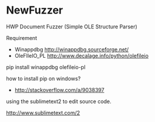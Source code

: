 NewFuzzer
=========

HWP Document Fuzzer (Simple OLE Structure Parser)

Requirement
- Winappdbg http://winappdbg.sourceforge.net/
- OleFIleIO_PL http://www.decalage.info/python/olefileio

pip install winappdbg olefileio-pl

how to install pip on windows?
- http://stackoverflow.com/a/9038397

using the sublimetext2 to edit source code.

http://www.sublimetext.com/2
